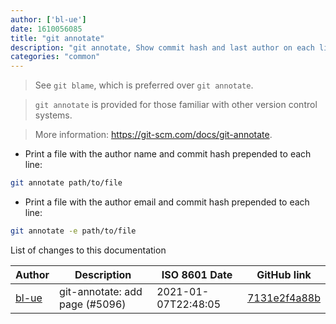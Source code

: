 ```yaml
---
author: ['bl-ue']
date: 1610056085
title: "git annotate"
description: "git annotate, Show commit hash and last author on each line of a file."
categories: "common"
---
```

> See `git blame`, which is preferred over `git annotate`.

> `git annotate` is provided for those familiar with other version control systems.

> More information: <https://git-scm.com/docs/git-annotate>.

- Print a file with the author name and commit hash prepended to each line:

```bash
git annotate path/to/file
```

- Print a file with the author email and commit hash prepended to each line:

```bash
git annotate -e path/to/file
```
List of changes to this documentation


Author | Description | ISO 8601 Date | GitHub link
------|-----|-----|-----
[bl-ue](mailto:54780737+bl-ue@users.noreply.github.com) | git-annotate: add page (#5096) | 2021-01-07T22:48:05 | [7131e2f4a88b](https://github.com/tldr-pages/tldr/commit/7131e2f4a88b761b093d154705825a4ecb8ce8c0)


